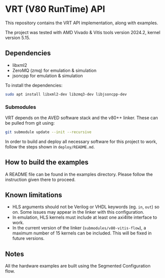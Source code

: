 # VRT (V80 RunTime) API

This repository contains the VRT API implementation, along with examples.

The project was tested with AMD Vivado & Vitis tools version 2024.2, kernel version 5.15.
## Dependencies

- libxml2
- ZeroMQ (zmq) for emulation & simulation
- jsoncpp for emulation & simulation

To install the dependencies:

```bash
sudo apt install libxml2-dev libzmq3-dev libjsoncpp-dev
```

### Submodules
VRT depends on the AVED software stack and the v80++ linker. These can be pulled from git using:
```bash
git submodule update --init --recursive
```
In order to build and deploy all necessary software for this project to work, follow the steps shown in `deploy/README.md`.

## How to build the examples

A README file can be found in the examples directory. Please follow the instruction given there to proceed.

## Known limitations
- HLS arguments should not be Verilog or VHDL keywords (eg. `in`, `out`) so on. Some issues may appear in the linker with this configuration.
- In emulation, HLS kernels must include at least one axi4lite interface to work.
- In the current version of the linker (`submodules/v80-vitis-flow`), a maximum number of 15 kernels can be included. This will be fixed in future versions.

## Notes
All the hardware examples are built using the Segmented Configuration flow.
